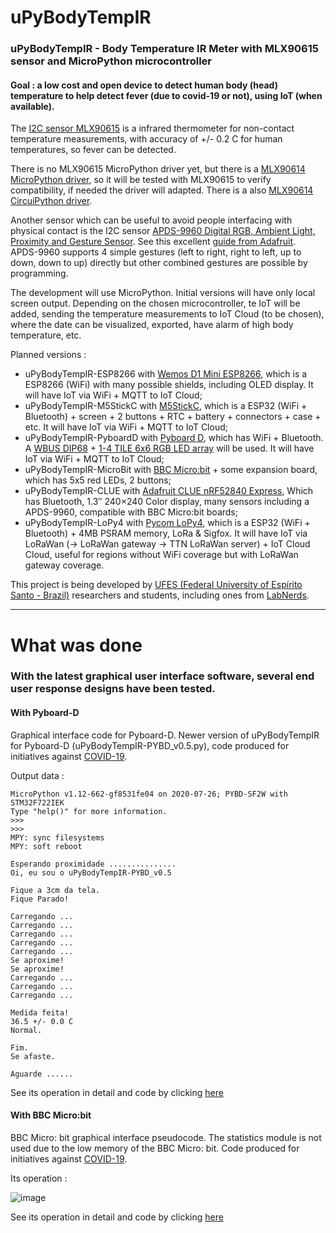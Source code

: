 # uPyBodyTempIR

### uPyBodyTempIR -  Body Temperature IR Meter with MLX90615 sensor and MicroPython microcontroller

#### Goal : a low cost and open device to detect human body (head) temperature to help detect fever (due to covid-19 or not), using IoT (when available).

The [I2C sensor MLX90615](https://www.melexis.com/en/product/mlx90615/) is a infrared thermometer for non-contact temperature measurements, with accuracy of +/- 0.2 C for human temperatures, so fever can be detected. 

There is no MLX90615 MicroPython driver yet, but there is a [MLX90614 MicroPython driver](https://github.com/mcauser/micropython-mlx90614), so it will be tested with MLX90615 to verify compatibility, if needed the driver will adapted. There is a also [MLX90614 CircuiPython driver](https://circuitpython.readthedocs.io/projects/mlx90614/en/latest).

Another sensor which can be useful to avoid people interfacing with physical contact is the I2C sensor [APDS-9960 Digital RGB, Ambient Light, Proximity and Gesture Sensor](https://www.broadcom.com/products/optical-sensors/integrated-ambient-light-and-proximity-sensors/apds-9960). See this excellent [guide from Adafruit](https://www.adafruit.com/product/3595). APDS-9960 supports 4 simple gestures (left to right, right to left, up to down, down to up) directly but other combined gestures are possible by programming.

The development will use MicroPython. Initial versions will have only local screen output. Depending on the chosen microcontroller, te IoT will be added, sending the temperature measurements to IoT Cloud (to be chosen), where the date can be visualized, exported, have alarm of high body temperature, etc.

Planned versions :
- uPyBodyTempIR-ESP8266 with [Wemos D1 Mini ESP8266](https://docs.wemos.cc/en/latest/d1/d1_mini.html), which is a ESP8266 (WiFi) with many possible shields, including OLED display. It will have IoT via WiFi + MQTT to IoT Cloud;
- uPyBodyTempIR-M5StickC with [M5StickC](https://docs.m5stack.com/#/en/core/m5stickc), which is a ESP32 (WiFi + Bluetooth) + screen + 2 buttons + RTC + battery + connectors + case + etc. It will have IoT via WiFi + MQTT to IoT Cloud;
- uPyBodyTempIR-PyboardD with [Pyboard D](https://store.micropython.org/category/pyboard%20D-series), which has WiFi + Bluetooth. A [WBUS DIP68](https://store.micropython.org/product/WBUS-DIP68) + [1-4 TILE 6x6 RGB LED array](https://store.micropython.org/product/TILE-LED36) will be used. It will have IoT via WiFi + MQTT to IoT Cloud;
- uPyBodyTempIR-MicroBit with [BBC Micro:bit](https://microbit.org/get-started/user-guide/overview/) + some expansion board, which has 5x5 red LEDs, 2 buttons;
- uPyBodyTempIR-CLUE with [Adafruit CLUE nRF52840 Express](https://www.adafruit.com/product/4500), Which has Bluetooth, 1.3″ 240×240 Color display, many sensors including a APDS-9960, compatible with BBC Micro:bit boards;
- uPyBodyTempIR-LoPy4 with [Pycom LoPy4](https://pycom.io/product/lopy4/), which is a ESP32 (WiFi + Bluetooth) + 4MB PSRAM memory, LoRa & Sigfox. It will have IoT via LoRaWan (-> LoRaWan gateway -> TTN LoRaWan server) + IoT Cloud Cloud, useful for regions without WiFi coverage but with LoRaWan gateway coverage.

This project is being developed by [UFES (Federal University of Espírito Santo - Brazil)](http://ufes.br/) researchers and students, including ones from [LabNerds](https://nerds.ufes.br/en/).

------------------------------------------------------------------

# What was done

### With the latest graphical user interface software, several end user response designs have been tested.

#### With Pyboard-D
Graphical interface code for Pyboard-D. Newer version of uPyBodyTempIR for Pyboard-D (uPyBodyTempIR-PYBD_v0.5.py), code produced for initiatives against [COVID-19](https://github.com/rcolistete/CompFis_UFES_covid19).

Output data : 
```
MicroPython v1.12-662-gf8531fe04 on 2020-07-26; PYBD-SF2W with STM32F722IEK
Type "help()" for more information.
>>>
>>>
MPY: sync filesystems
MPY: soft reboot

Esperando proximidade ...............
Oi, eu sou o uPyBodyTempIR-PYBD_v0.5

Fique a 3cm da tela.
Fique Parado!

Carregando ...
Carregando ...
Carregando ...
Carregando ...
Carregando ...
Se aproxime!
Se aproxime!
Carregando ...
Carregando ...
Carregando ...

Medida feita!
36.5 +/- 0.0 C
Normal.

Fim.
Se afaste.

Aguarde ......
```
See its operation in detail and code by clicking [here](https://github.com/EduardoDestefani/micropython-samples/tree/master/uPyBodyTempIR/uPyBodyTempIR-PyboardD#upybodytempir-pybd)


#### With BBC Micro:bit
BBC Micro: bit graphical interface pseudocode. The statistics module is not used due to the low memory of the BBC Micro: bit. Code produced for initiatives against [COVID-19](https://github.com/rcolistete/CompFis_UFES_covid19).

Its operation :

![image]()

See its operation in detail and code by clicking [here](https://github.com/EduardoDestefani/micropython-samples/tree/master/uPyBodyTempIR/uPyBodyTempIR-MicroBit)
